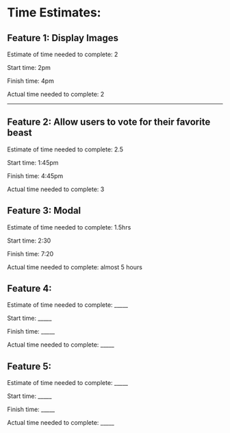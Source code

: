<!-- This lab was done in collaboration with Daniel Awesome, Adriane Butler and Jose Gonzalez -->

# Time Estimates:

## Feature 1: Display Images

Estimate of time needed to complete: 2

Start time: 2pm

Finish time: 4pm

Actual time needed to complete: 2

-------------

## Feature 2: Allow users to vote for their favorite beast

Estimate of time needed to complete: 2.5

Start time: 1:45pm

Finish time: 4:45pm

Actual time needed to complete: 3

## Feature 3: Modal

Estimate of time needed to complete: 1.5hrs

Start time: 2:30

Finish time: 7:20

Actual time needed to complete: almost 5 hours

## Feature 4: 

Estimate of time needed to complete: _____

Start time: _____

Finish time: _____

Actual time needed to complete: _____

## Feature 5: 

Estimate of time needed to complete: _____

Start time: _____

Finish time: _____

Actual time needed to complete: _____